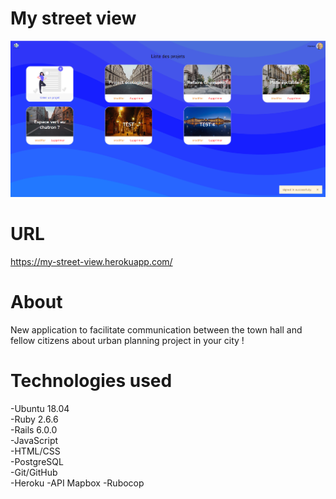 # My street view
 ![Screenshot from 2020-07-07 19-47-44](https://github.com/AndyRama/My_Street_View/blob/master/My%20%20street%20view.PNG)  
 
# URL  
https://my-street-view.herokuapp.com/

# About
New application to facilitate communication between the town hall and fellow citizens about urban planning project in your city !

# Technologies used
-Ubuntu 18.04  
-Ruby 2.6.6  
-Rails 6.0.0  
-JavaScript  
-HTML/CSS  
-PostgreSQL  
-Git/GitHub  
-Heroku 
-API Mapbox
-Rubocop
